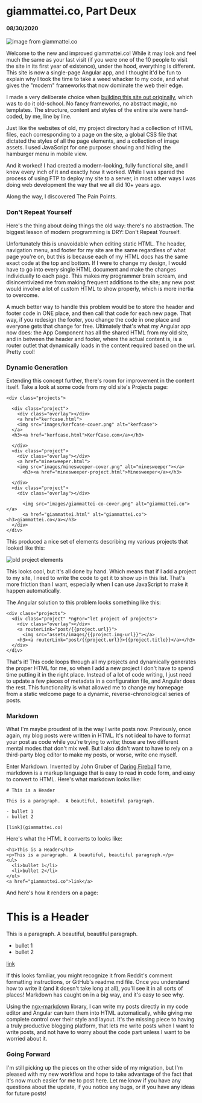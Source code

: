# giammattei.co, Part Deux

#### 08/30/2020

![image from giammattei.co](assets/images/giammattei-2.png)

Welcome to the new and improved giammattei.co! While it may look and feel much the same as your last visit (if you were one of the 10 people to visit the site in its first year of existence), under the hood, everything is different. This site is now a single-page Angular app, and I thought it'd be fun to explain why I took the time to take a weed whacker to my code, and what gives the "modern" frameworks that now dominate the web their edge.

I made a very deliberate choice when [building this site out originally](#/post/giammattei), which was to do it old-school. No fancy frameworks, no abstract magic, no templates. The structure, content and styles of the entire site were hand-coded, by me, line by line.

Just like the websites of old, my project directory had a collection of HTML files, each corresponding to a page on the site, a global CSS file that dictated the styles of all the page elements, and a collection of image assets. I used JavaScript for one purpose: showing and hiding the hamburger menu in mobile view.

And it worked! I had created a modern-looking, fully functional site, and I knew every inch of it and exactly how it worked. While I was spared the process of using FTP to deploy my site to a server, in most other ways I was doing web development the way that we all did 10+ years ago.

Along the way, I discovered The Pain Points.

### Don't Repeat Yourself

Here's the thing about doing things the old way: there's no abstraction. The biggest lesson of modern programming is DRY: Don't Repeat Yourself.

Unfortunately this is unavoidable when editing static HTML. The header, navigation menu, and footer for my site are the same regardless of what page you're on, but this is because each of my HTML docs has the same exact code at the top and bottom. If I were to change my design, I would have to go into every single HTML document and make the changes individually to each page. This makes my programmer brain scream, and disincentivized me from making frequent additions to the site; any new post would involve a lot of custom HTML to show properly, which is more inertia to overcome.

A much better way to handle this problem would be to store the header and footer code in ONE place, and then call that code for each new page. That way, if you redesign the footer, you change the code in one place and everyone gets that change for free. Ultimately that's what my Angular app now does: the App Component has all the shared HTML from my old site, and in between the header and footer, where the actual content is, is a router outlet that dynamically loads in the content required based on the url. Pretty cool!

### Dynamic Generation

Extending this concept further, there's room for improvement in the content itself. Take a look at some code from my old site's Projects page:

```
<div class="projects">

  <div class="project">
    <div class="overlay"></div>
    <a href="kerfcase.html">
    <img src="images/kerfcase-cover.png" alt="kerfcase">
  </a>
  <h3><a href="kerfcase.html">KerfCase.com</a></h3>

  </div>
  <div class="project">
    <div class="overlay"></div>
    <a href="minesweeper.html">
    <img src="images/minesweeper-cover.png" alt="minesweeper"></a>
      <h3><a href="minesweeper-project.html">Minesweeper</a></h3>

  </div>
  <div class="project">
    <div class="overlay"></div>

      <img src="images/giammattei-co-cover.png" alt="giammattei.co"></a>
      <a href="giammattei.html" alt="giammattei.co"><h3>giammattei.co</a></h3>
  </div>
</div>
```

This produced a nice set of elements describing my various projects that looked like this:

![old project elements](assets/images/old-projects.png)

This looks cool, but it's all done by hand. Which means that if I add a project to my site, I need to write the code to get it to show up in this list. That's more friction than I want, especially when I can use JavaScript to make it happen automatically.

The Angular solution to this problem looks something like this:

```
<div class="projects">
  <div class="project" *ngFor="let project of projects">
    <div class="overlay"></div>
    <a routerLink="post/{{project.url}}">
      <img src="assets/images/{{project.img-url}}"></a>
    <h3><a routerLink="post/{{project.url}}>{{project.title}}</a></h3>
  </div>
</div>
```

That's it! This code loops through all my projects and dynamically generates the proper HTML for me, so when I add a new project I don't have to spend time putting it in the right place. Instead of a lot of code writing, I just need to update a few pieces of metadata in a configuration file, and Angular does the rest. This functionality is what allowed me to change my homepage from a static welcome page to a dynamic, reverse-chronological series of posts.

### Markdown

What I'm maybe proudest of is the way I write posts now. Previously, once again, my blog posts were written in HTML. It's not ideal to have to format your post as code while you're trying to write; those are two different mental modes that don't mix well. But I also didn't want to have to rely on a third-party blog editor to make my posts, or worse, write one myself.

Enter Markdown. Invented by John Gruber of [Daring Fireball](daringfireball.net) fame, markdown is a markup language that is easy to read in code form, and easy to convert to HTML. Here's what markdown looks like:

```
# This is a Header

This is a paragraph.  A beautiful, beautiful paragraph.

- bullet 1
- bullet 2

[link](giammattei.co)
```

Here's what the HTML it converts to looks like:

```
<h1>This is a Header</h1>
<p>This is a paragraph.  A beautiful, beautiful paragraph.</p>
<ul>
  <li>bullet 1</li>
  <li>bullet 2</li>
</ul>
<a href="giammattei.co">link</a>
```

And here's how it renders on a page:

# This is a Header

This is a paragraph. A beautiful, beautiful paragraph.

- bullet 1
- bullet 2

[link](giammattei.co)

If this looks familiar, you might recognize it from Reddit's comment formatting instructions, or GitHub's readme.md file. Once you understand how to write it (and it doesn't take long at all), you'll see it in all sorts of places! Markdown has caught on in a big way, and it's easy to see why.

Using the [ngx-markdown](https://www.npmjs.com/package/ngx-markdown) library, I can write my posts directly in my code editor and Angular can turn them into HTML automatically, while giving me complete control over their style and layout. It's the missing piece to having a truly productive blogging platform, that lets me write posts when I want to write posts, and not have to worry about the code part unless I want to be worried about it.

### Going Forward

I'm still picking up the pieces on the other side of my migration, but I'm pleased with my new workflow and hope to take advantage of the fact that it's now much easier for me to post here. Let me know if you have any questions about the update, if you notice any bugs, or if you have any ideas for future posts!

